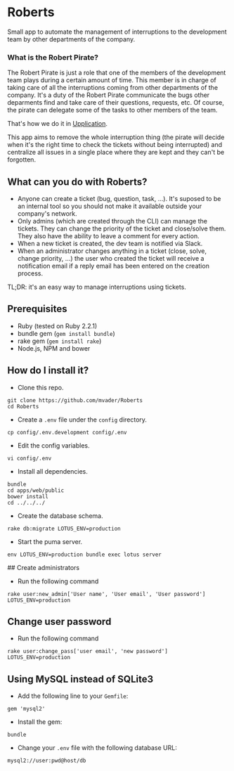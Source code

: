 # Roberts
Small app to automate the management of interruptions to the development team by other departments of the company.

### What is the Robert Pirate?
The Robert Pirate is just a role that one of the members of the development team plays during a certain amount of time. This member is in charge of taking care of all the interruptions coming from other departments of the company. It's a duty of the Robert Pirate communicate the bugs other deparments find and take care of their questions, requests, etc. Of course, the pirate can delegate some of the tasks to other members of the team.

That's how we do it in [Upplication](https://github.com/Upplication).

This app aims to remove the whole interruption thing (the pirate will decide when it's the right time to check the tickets without being interrupted) and centralize all issues in a single place where they are kept and they can't be forgotten.

## What can you do with Roberts?
* Anyone can create a ticket (bug, question, task, ...). It's suposed to be an internal tool so you should not make it available outside your company's network.
* Only admins (which are created through the CLI) can manage the tickets. They can change the priority of the ticket and close/solve them. They also have the ability to leave a comment for every action.
* When a new ticket is created, the dev team is notified via Slack.
* When an administrator changes anything in a ticket (close, solve, change priority, ...) the user who created the ticket will receive a notification email if a reply email has been entered on the creation process.

TL;DR: it's an easy way to manage interruptions using tickets.

## Prerequisites
* Ruby (tested on Ruby 2.2.1)
* bundle gem (```gem install bundle```)
* rake gem (```gem install rake```)
* Node.js, NPM and bower

## How do I install it?

* Clone this repo.
```
git clone https://github.com/mvader/Roberts
cd Roberts
```
* Create a ```.env``` file under the ```config``` directory.
```
cp config/.env.development config/.env
```
* Edit the config variables.
```
vi config/.env
```
* Install all dependencies.
```
bundle
cd apps/web/public
bower install
cd ../../../
```
* Create the database schema.
```
rake db:migrate LOTUS_ENV=production
```
* Start the puma server.
```
env LOTUS_ENV=production bundle exec lotus server
```

## Create administrators

* Run the following command
```
rake user:new_admin['User name', 'User email', 'User password'] LOTUS_ENV=production
```

## Change user password

* Run the following command
```
rake user:change_pass['user email', 'new password'] LOTUS_ENV=production
```

## Using MySQL instead of SQLite3

* Add the following line to your ```Gemfile```:
```
gem 'mysql2'
```

* Install the gem:
```
bundle
```

* Change your ```.env``` file with the following database URL:
```
mysql2://user:pwd@host/db
```

